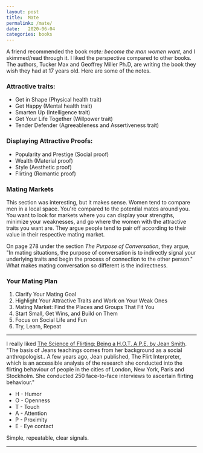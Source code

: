 ```yaml
---
layout: post
title:  Mate
permalink: /mate/
date:   2020-06-04
categories: books
---
```


A friend recommended the book _mate: become the man women want_, and I skimmed/read through it. I liked the perspective compared to other books. The authors, Tucker Max and Geoffrey Miller Ph.D, are writing the book they wish they had at 17 years old. Here are some of the notes.

### Attractive traits:

- Get in Shape (Physical health trait)
- Get Happy (Mental health trait)
- Smarten Up (Intelligence trait)
- Get Your Life Together (Willpower trait)
- Tender Defender (Agreeableness and Assertiveness trait)

### Displaying Attractive Proofs:

- Popularity and Prestige (Social proof)
- Wealth (Material proof)
- Style (Aesthetic proof)
- Flirting (Romantic proof)

### Mating Markets

This section was interesting, but it makes sense. Women tend to compare men in a local space. You're compared to the potential mates around you. You want to look for markets where you can display your strengths, minimize your weaknesses, and go where the women with the attractive traits you want are. They argue people tend to pair off according to their value in their respective mating market.

On page 278 under the section _The Purpose of Conversation_, they argue, "In mating situations, the purpose of conversation is to indirectly signal your underlying traits and begin the process of connection to the other person." What makes mating conversation so different is the indirectness.

### Your Mating Plan

1. Clarify Your Mating Goal
2. Highlight Your Attractive Traits and Work on Your Weak Ones
3. Mating Market: Find the Places and Groups That Fit You
4. Start Small, Get Wins, and Build on Them
5. Focus on Social Life and Fun
6. Try, Learn, Repeat

---

I really liked [The Science of Flirting: Being a H.O.T. A.P.E. by Jean Smith](https://www.youtube.com/watch?v=5cQoGNEcc5Q). "The basis of Jeans teachings comes from her background as a social anthropologist.. A few years ago, Jean published, The Flirt Interpreter, which is an accessible analysis of the research she conducted into the flirting behaviour of people in the cities of London, New York, Paris and Stockholm. She conducted 250 face-to-face interviews to ascertain flirting behaviour."

- H - Humor
- O - Openness
- T - Touch
- A - Attention
- P - Proximity
- E - Eye contact

Simple, repeatable, clear signals.

---
